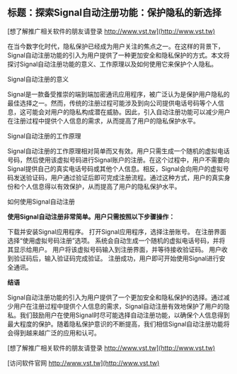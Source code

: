 ## **标题：探索Signal自动注册功能：保护隐私的新选择**

[想了解推广相关软件的朋友请登录 http://www.vst.tw](http://www.vst.tw)

在当今数字化时代，隐私保护已经成为用户关注的焦点之一。在这样的背景下，Signal自动注册功能的引入为用户提供了一种更加安全和隐私保护的方式。本文将探讨Signal自动注册功能的意义、工作原理以及如何使用它来保护个人隐私。

Signal自动注册的意义

Signal是一款备受推崇的端到端加密通讯应用程序，被广泛认为是保护用户隐私的最佳选择之一。然而，传统的注册过程可能涉及到向公司提供电话号码等个人信息，这可能会对用户的隐私构成潜在威胁。因此，引入自动注册功能可以减少用户在注册过程中提供个人信息的需求，从而提高了用户的隐私保护水平。

Signal自动注册的工作原理

Signal自动注册的工作原理相对简单而又有效。用户只需生成一个随机的虚拟电话号码，然后使用该虚拟号码进行Signal账户的注册。在这个过程中，用户不需要向Signal提供自己的真实电话号码或其他个人信息。相反，Signal会向用户的虚拟号码发送验证码，用户通过验证后即可完成注册流程。通过这种方式，用户的真实身份和个人信息得以有效保护，从而提高了用户的隐私保护水平。

如何使用Signal自动注册

**使用Signal自动注册非常简单。用户只需按照以下步骤操作：**

下载并安装Signal应用程序。
打开Signal应用程序，选择注册账号。
在注册界面选择“使用虚拟号码注册”选项。
系统会自动生成一个随机的虚拟电话号码，并将其显示给用户。
用户将该虚拟号码输入到注册界面，并等待接收验证码。
用户收到验证码后，输入验证码完成验证。
注册成功，用户即可开始使用Signal进行安全通讯。

**结语**

Signal自动注册功能的引入为用户提供了一个更加安全和隐私保护的选择。通过减少用户在注册过程中提供个人信息的需求，Signal自动注册有效地保护了用户的隐私。我们鼓励用户在使用Signal时尽可能选择自动注册功能，以确保个人信息得到最大程度的保护。随着隐私保护意识的不断提高，我们相信Signal自动注册功能将会得到越来越广泛的应用和认可。

[想了解推广相关软件的朋友请登录 http://www.vst.tw](http://www.vst.tw)


[访问软件官网 http://www.vst.tw](http://www.vst.tw)
